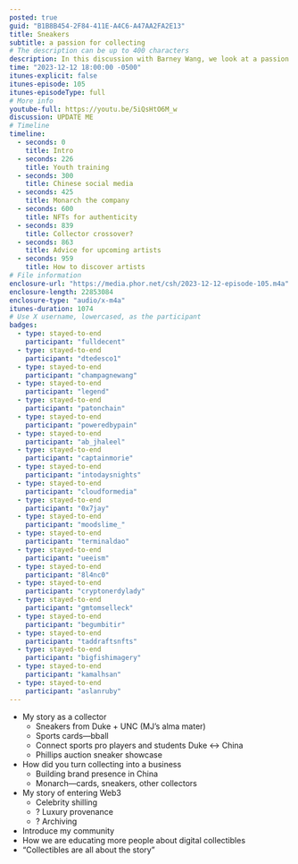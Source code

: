 ```yaml
---
posted: true
guid: "B1B8B454-2F84-411E-A4C6-A47AA2FA2E13"
title: Sneakers
subtitle: a passion for collecting
# The description can be up to 400 characters
description: In this discussion with Barney Wang, we look at a passion for collecting sneakers. How to deal with your parents, how to make it a business and successful pivots with celebrities and collectors making into a career.
time: "2023-12-12 18:00:00 -0500"
itunes-explicit: false
itunes-episode: 105
itunes-episodeType: full
# More info
youtube-full: https://youtu.be/5iQsHtO6M_w
discussion: UPDATE ME
# Timeline
timeline:
  - seconds: 0
    title: Intro
  - seconds: 226
    title: Youth training
  - seconds: 300
    title: Chinese social media
  - seconds: 425
    title: Monarch the company
  - seconds: 600
    title: NFTs for authenticity
  - seconds: 839
    title: Collector crossover?
  - seconds: 863
    title: Advice for upcoming artists
  - seconds: 959
    title: How to discover artists
# File information
enclosure-url: "https://media.phor.net/csh/2023-12-12-episode-105.m4a"
enclosure-length: 22853084
enclosure-type: "audio/x-m4a"
itunes-duration: 1074
# Use X username, lowercased, as the participant
badges:
  - type: stayed-to-end
    participant: "fulldecent"
  - type: stayed-to-end
    participant: "dtedesco1"
  - type: stayed-to-end
    participant: "champagnewang"
  - type: stayed-to-end
    participant: "legend"
  - type: stayed-to-end
    participant: "patonchain"
  - type: stayed-to-end
    participant: "poweredbypain"
  - type: stayed-to-end
    participant: "ab_jhaleel"
  - type: stayed-to-end
    participant: "captainmorie"
  - type: stayed-to-end
    participant: "intodaysnights"
  - type: stayed-to-end
    participant: "cloudformedia"
  - type: stayed-to-end
    participant: "0x7jay"
  - type: stayed-to-end
    participant: "moodslime_"
  - type: stayed-to-end
    participant: "terminaldao"
  - type: stayed-to-end
    participant: "ueeism"
  - type: stayed-to-end
    participant: "8l4nc0"
  - type: stayed-to-end
    participant: "cryptonerdylady"
  - type: stayed-to-end
    participant: "gmtomselleck"
  - type: stayed-to-end
    participant: "begumbitir"
  - type: stayed-to-end
    participant: "taddraftsnfts"
  - type: stayed-to-end
    participant: "bigfishimagery"
  - type: stayed-to-end
    participant: "kamalhsan"
  - type: stayed-to-end
    participant: "aslanruby"
---
```


<!--end of quick notes-->

- My story as a collector
  - Sneakers from Duke + UNC (MJ’s alma mater)
  - Sports cards—bball
  - Connect sports pro players and students Duke <-> China
  - Phillips auction sneaker showcase
- How did you turn collecting into a business
  - Building brand presence in China
  - Monarch—cards, sneakers, other collectors
- My story of entering Web3
  - Celebrity shilling
  - ? Luxury provenance
  - ? Archiving
- Introduce my community
- How we are educating more people about digital collectibles
- “Collectibles are all about the story”